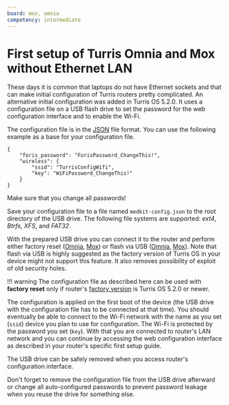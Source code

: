 ```yaml
---
board: mox, omnia
competency: intermediate
---
```

# First setup of Turris Omnia and Mox without Ethernet LAN

These days it is common that laptops do not have Ethernet sockets and that can make
initial configuration of Turris routers pretty complicated. An alternative initial
configuration was added in Turris OS 5.2.0. It uses a configuration file on a USB
flash drive to set the password for the web configuration interface and to enable the Wi-Fi.

The configuration file is in the [JSON](https://en.wikipedia.org/wiki/JSON) file format.
You can use the following example as a base for your configuration file.
```
{
	"foris_password": "ForisPassword_ChangeThis!",
	"wireless": {
		"ssid": "TurrisConfigWifi",
		"key": "WiFiPassword_ChangeThis!"
	}
}
```
Make sure that you change all passwords!

Save your configuration file to a file named `medkit-config.json` to the root directory
of the USB drive. The following file systems are supported: _ext4_, _Btrfs_, _XFS_, and
_FAT32_.

With the prepared USB drive you can connect it to the router and perform either factory
reset ([Omnia](../../hw/omnia/rescue_modes.md#rollback-to-factory-reset),
[Mox](../../hw/mox/rescue_modes.md#rollback-to-factory-reset)) or flash via USB
([Omnia](../../hw/omnia/rescue_modes.md#re-flash-router),
[Mox](../../hw/mox/rescue_modes.md#re-flash-router)). Note that flash via USB is
highly suggested as the factory version of Turris OS in your device might not support
this feature. It also removes possibility of exploit of old security holes.

!!! warning
	The configuration file as described here can be used with __factory reset__ only
	if router's [factory
	version](../tos_versions.md#versions-of-turris-os-provided-from-factory) is
	Turris OS 5.2.0 or newer.

The configuration is applied on the first boot of the device (the USB drive with the configuration
file has to be connected at that time). You should eventually be able to connect
to the Wi-Fi network with the name as you set (`ssid`) device you plan to use for
configuration. The Wi-Fi is protected by the password you set (`key`). With that you are
connected to router's LAN network and you can continue by accessing the web
configuration interface as described in your router's specific first setup guide.

The USB drive can be safely removed when you access router's configuration interface.

Don't forget to remove the configuration file from the USB drive afterward or change all
auto-configured passwords to prevent password leakage when you reuse the drive for
something else.
